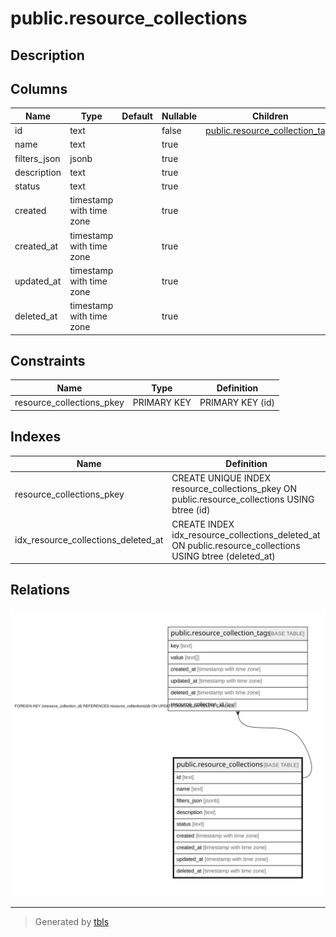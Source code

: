 # public.resource_collections

## Description

## Columns

| Name | Type | Default | Nullable | Children | Parents | Comment |
| ---- | ---- | ------- | -------- | -------- | ------- | ------- |
| id | text |  | false | [public.resource_collection_tags](public.resource_collection_tags.md) |  |  |
| name | text |  | true |  |  |  |
| filters_json | jsonb |  | true |  |  |  |
| description | text |  | true |  |  |  |
| status | text |  | true |  |  |  |
| created | timestamp with time zone |  | true |  |  |  |
| created_at | timestamp with time zone |  | true |  |  |  |
| updated_at | timestamp with time zone |  | true |  |  |  |
| deleted_at | timestamp with time zone |  | true |  |  |  |

## Constraints

| Name | Type | Definition |
| ---- | ---- | ---------- |
| resource_collections_pkey | PRIMARY KEY | PRIMARY KEY (id) |

## Indexes

| Name | Definition |
| ---- | ---------- |
| resource_collections_pkey | CREATE UNIQUE INDEX resource_collections_pkey ON public.resource_collections USING btree (id) |
| idx_resource_collections_deleted_at | CREATE INDEX idx_resource_collections_deleted_at ON public.resource_collections USING btree (deleted_at) |

## Relations

![er](public.resource_collections.svg)

---

> Generated by [tbls](https://github.com/k1LoW/tbls)
